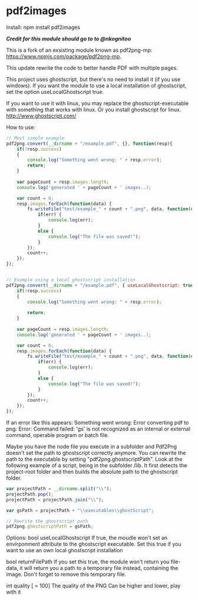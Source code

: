 pdf2images
============

Install:
npm install pdf2images

***Credit for this module should go to to @nkognitoo***

This is a fork of an exsisting module known as pdf2png-mp: https://www.npmjs.com/package/pdf2png-mp.  

This update rewrite the code to better handle PDF with multiple pages.

This project uses ghostscript, but there's no need to install it (if you use windows).
If you want the module to use a local installation of ghostscript, set the option useLocalGhostscript true.

If you want to use it with linux, you may replace the ghostscript-executable with something that works with linux.
Or you install ghostscript for linux.
http://www.ghostscript.com/

How to use:

```javascript
// Most simple example
pdf2png.convert(__dirname + "/example.pdf", {}, function(resp){
	if(!resp.success)
	{
		console.log("Something went wrong: " + resp.error);	
		return;
	}
	
	var pageCount = resp.images.length;
	console.log('generated ' + pageCount + ' images..);

	var count = 0;
	resp.images.forEach(function(data) {
		fs.writeFile("test/example_" + count + ".png", data, function(err) {
			if(err) {
				console.log(err);
			}
			else {
				console.log("The file was saved!");
			}
		});
		count++;
	});
});


// Example using a local ghostscript installation
pdf2png.convert(__dirname + "/example.pdf", { useLocalGhostscript: true }, function(resp){
	if(!resp.success)
	{
		console.log("Something went wrong: " + resp.error);
		
		return;
	}
	
	var pageCount = resp.images.length;
	console.log('generated ' + pageCount + ' images..);

	var count = 0;
	resp.images.forEach(function(data) {
		fs.writeFile("test/example_" + count + ".png", data, function(err) {
			if(err) {
				console.log(err);
			}
			else {
				console.log("The file was saved!");
			}
		});
		count++;
	});
});
```

If an error like this appears:
Something went wrong: Error converting pdf to png: Error: Command failed: 'gs' is not recognized as an internal or external command, operable program or batch file.

Maybe you have the node file you execute in a subfolder and Pdf2Png doesn't set  the path to ghostscript correctly anymore.
You can rewrite the path to the executable by setting "pdf2png.ghostscriptPath".
Look at the following example of a script, being in the subfolder /lib.
It first detects the project-root folder and then builds the absolute path to the ghostscript folder.

```javascript
var projectPath = __dirname.split("\\");
projectPath.pop();
projectPath = projectPath.join("\\");

var gsPath = projectPath + "\\executables\\ghostScript";

// Rewrite the ghostscript path
pdf2png.ghostscriptPath = gsPath;
```

Options:
bool useLocalGhostscript
	If true, the moudle won't set an envirponment attribute to the ghostscript executable.
	Set this true if you want to use an own local ghostscript installation

bool returnFilePath
	If you set this true, the module won't return you file-data, it will return you a path to a temporary file instead, containing the image.
	Don't forget to remove this temporary file.

int quality [ = 100]
	The quality of the PNG
	Can be higher and lower, play with it
